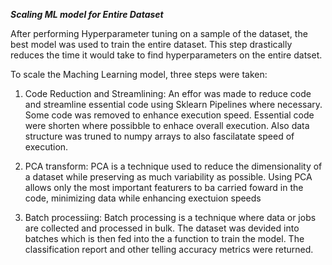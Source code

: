 ***Scaling ML model for Entire Dataset***

After performing Hyperparameter tuning on a sample of the dataset, the best model was used to train the entire dataset. This step drastically reduces the time it would take to find hyperparameters on the entire datset. 

To scale the Maching Learning model, three steps were taken: 
1. Code Reduction and Streamlining: 
An effor was made to reduce code and streamline essential code using Sklearn Pipelines where necessary. Some code was removed to enhance execution speed. Essential code were shorten where possibble to enhace overall execution. Also data structure was truned to numpy arrays to also fascilatate speed of execution. 

2. PCA transform: 
PCA is a technique used to reduce the dimensionality of a dataset while preserving as much variability as possible. Using PCA allows only the most important featurers to ba carried foward in the code, minimizing data while enhancing exectuion speeds 

3. Batch processiing: 
Batch processing is a technique where data or jobs are collected and processed in bulk. The dataset was devided into batches which is then fed into the a function to train the model. The classification report and other telling accuracy metrics were returned.  
